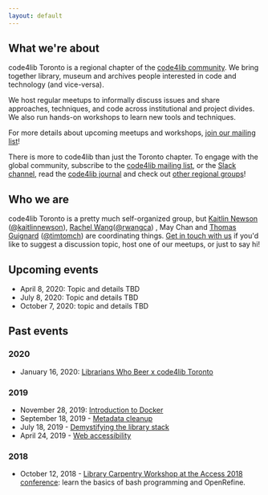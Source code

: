 ```yaml
---
layout: default
---
```


## What we're about

code4lib Toronto is a regional chapter of the [code4lib community](https://code4lib.org). We bring together library, museum and archives people interested in code and technology (and vice-versa).

We host regular meetups to informally discuss issues and share approaches, techniques, and code across institutional and project divides. We also run hands-on workshops to learn new tools and techniques.

For more details about upcoming meetups and workshops, [join our mailing list](https://groups.google.com/forum/#!forum/code4libto)!

There is more to code4lib than just the Toronto chapter. To engage with the global community, subscribe to the [code4lib mailing list](https://lists.clir.org/cgi-bin/wa?A0=CODE4LIB), or the [Slack channel](https://code4lib.slack.com/), read the [code4lib journal](http://journal.code4lib.org/) and check out [other regional groups](https://wiki.code4lib.org/Main_Page#Local_.2F_Regional_Groups)!

## Who we are

code4lib Toronto is a pretty much self-organized group, but [Kaitlin Newson](mailto:kaitlin.newson@gmail.com) ([@kaitlinnewson](https://twitter.com/kaitlinnewson)), [Rachel Wang](mailto:rachel@rwang.ca)([@rwangca](https://twitter.com/rwangca)) , May Chan and [Thomas Guignard](mailto:tom@timtom.ca) ([@timtomch](https://twitter.com/timtomch)) are coordinating things. [Get in touch with us](mailto:code4libtoronto@gmail.com) if you'd like to suggest a discussion topic, host one of our meetups, or just to say hi!

## Upcoming events

* April 8, 2020: Topic and details TBD
* July 8, 2020: Topic and details TBD
* October 7, 2020: topic and details TBD

## Past events

### 2020

* January 16, 2020: [Librarians Who Beer x code4lib Toronto](https://www.meetup.com/code4libtoronto/events/267691086/)

### 2019

* November 28, 2019: [Introduction to Docker](https://www.meetup.com/code4libtoronto/events/259194696/)
* September 18, 2019 - [Metadata cleanup](https://www.meetup.com/code4libtoronto/events/259193334/)
* July 18, 2019 - [Demystifying the library stack](https://www.meetup.com/code4libtoronto/events/259194511/)
* April 24, 2019 - [Web accessibility](https://www.meetup.com/code4libtoronto/events/259193297/)

### 2018

* October 12, 2018 - [Library Carpentry Workshop at the Access 2018 conference](./2018-10-12-access): learn the basics of bash programming and OpenRefine.
